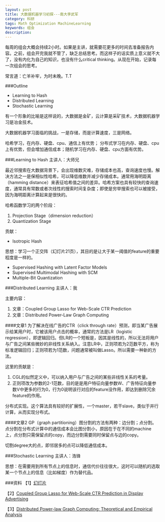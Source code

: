 ```yaml
---
layout: post
title: 大数据机器学习初探---南大李武军
category: 科研
tags: Math Optimization MachineLearning
keywords: 组会
description: 
---
```


每周的组会大概会持续2小时。如果是主讲，就需要花更多的时间去准备报告内容。之前，组会开完我就不管了，缺乏总结思考。而这样子的话实质上意义就不大了，没有内化为自己的知识，也没有什么critical thinking。从现在开始，记录每一次组会的思考。

常言道：亡羊补牢，为时未晚。T.T

###Outline
- Learning to Hash
- Distributed Learning
- Stochastic Learning

有一个形象的比喻是这样说的，大数据是金矿，云计算是采矿技术，大数据机器学习是冶金技术。

大数据机器学习面临的挑战，一是存储，而是计算速度，三是网络。

哈希学习，在内存、硬盘、cpu、通信上有优势；
分布式学习在内存、硬盘、cpu上有优势，但会增加通信成本；随机学习在内存、硬盘、cpu方面有优势。


###Learning to Hash
主讲人：大师兄

最近邻搜索在大数据背景下，会出现维数灾难，存储成本也高，查询速度也慢。解决方法之一是保相似性哈希，可以降低维数并减少存储成本。通常用海明距离（hamming distance）来表征哈希值之间的差异。哈希方案也具有较快的查询速度，通常具有常数或者次线性的搜索时间复杂度；即使是穷举搜索也可以被接受，因为海明距离计算起来是很快的。

哈希函数学习的两个阶段：

1. Projection Stage（dimension reduction）
2. Quantization Stage

贡献：

- Isotropic Hash

思想：学习一个正交阵（幻灯片21页），其目的是让大于某一阈值的feature的重要程度是一样的。

- Supervised Hashing with Latent Factor Models
- Supervised Multimodal Hashing with SCM
- Multiple-Bit Quantization



###Distributed Learning
主讲人：我

主要内容：

1. 文章：Coupled Group Lasso for Web-Scale CTR Prediction
2. 文章：Distributed Power-Law Graph Computing

####文章1
为了解决在线广告的CTR（click through rate）预测，即当某广告展示给某用户时，它被该用户点击的概率，通常的方法是LR（logistic regression），即逻辑回归。但LR的一个短板是，因其是线性的，所以无法将用户与广告之间某些微妙的非线性关系纳入。注意LR中，正则项若为2范数平方，称为标准逻辑回归；正则项若为1范数，问题通常被叫做Lasso。所以需要一种新的方法。

这里的贡献是：

1. CGL的似然定义中，可以纳入用户与广告之间的某些非线性关系的考量。
2. 正则项改为参数的2-1范数，目的是是用户特征向量参数W、广告特征向量参数V中更多的行为0，行为0说明该行对应的feature没作用，即达到删除冗余feature的作用。

分布式实现。这个算法具有较好的扩展性，一个master，若干slave，类似于并行计算，从而实现分布式。

####文章2
GP（graph partitioning）图分割的方法有两种：边分割；点分割。点分割在分布式计算中的通信成本会比图分割小，原因在于在不同的machine上，点分割只需保留点的copy，而边分割需要同时保留点与边的copy。

切割degree大的点，即邻居多的点可以降低通信成本。




###Stochastic Learning
主讲人：浩锋

思想：在需要用到所有节点上的信息时，通信代价往往很大，这时可以随机的选取某一个节点上的信息（比如梯度）作为替代品。



###资料
【1】[幻灯片](http://cs.nju.edu.cn/lwj/slides/BigLearning.pdf)

【2】[Coupled Group Lasso for
Web-Scale CTR Prediction in Display Advertising](http://jmlr.csail.mit.edu/proceedings/papers/v32/yan14.pdf)

【3】[Distributed Power-law Graph Computing:
Theoretical and Empirical Analysis](http://papers.nips.cc/paper/5396-distributed-power-law-graph-computing-theoretical-and-empirical-analysis.pdf)




